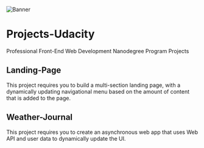 ![Banner](https://courseclub.me/wp-content/uploads/2018/08/65656.jpg)

# Projects-Udacity
 Professional Front-End Web Development Nanodegree Program Projects
 
## Landing-Page
 This project requires you to build a multi-section landing page, with a dynamically updating 
 navigational menu based on the amount of content that is added to the page.


## Weather-Journal
This project requires you to create an asynchronous web app that uses Web API and user data to dynamically update the UI.



